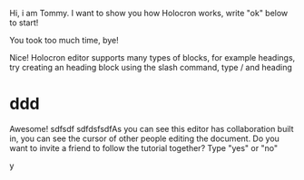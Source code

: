 Hi, i am Tommy. I want to show you how Holocron works, write "ok" below to start!

You took too much time, bye!

Nice! Holocron editor supports many types of blocks, for example headings, try creating an heading block using the slash command, type / and heading

# ddd

Awesome! sdfsdf  sdfdsfsdfAs you can see this editor has collaboration built in, you can see the cursor of other people editing the document. Do you want to invite a friend to follow the tutorial together? Type "yes" or "no"

y